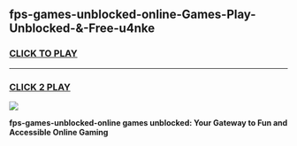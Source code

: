
## fps-games-unblocked-online-Games-Play-Unblocked-&-Free-u4nke
<h3>
<a href="https://premium76.site?title=fps-games-unblocked-online&ref=24A">CLICK TO PLAY</a></h3>
<hr>

<h3>
<a href="https://premium76.site?title=fps-games-unblocked-online&ref=24A">CLICK 2 PLAY</a>
  
</h3>

<a href="https://premium76.site?title=fps-games-unblocked-online&ref=24A"><img src="https://clearcache.store/games.png"></a>


**fps-games-unblocked-online games unblocked: Your Gateway to Fun and Accessible Online Gaming**
